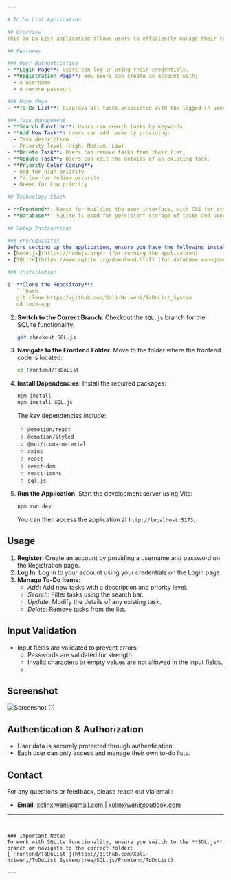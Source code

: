 ```yaml
---

# To-Do List Application

## Overview
This To-Do List application allows users to efficiently manage their tasks with features like user authentication, task prioritization, and a responsive design. The app supports CRUD operations for tasks and uses SQLite for data storage, ensuring a smooth and user-friendly experience.

## Features

### User Authentication
- **Login Page**: Users can log in using their credentials.
- **Registration Page**: New users can create an account with:
  - A username
  - A secure password

### Home Page
- **To-Do List**: Displays all tasks associated with the logged-in user.

### Task Management
- **Search Function**: Users can search tasks by keywords.
- **Add New Task**: Users can add tasks by providing:
  - Task description
  - Priority level (High, Medium, Low)
- **Delete Task**: Users can remove tasks from their list.
- **Update Task**: Users can edit the details of an existing task.
- **Priority Color Coding**:
  - Red for High priority
  - Yellow for Medium priority
  - Green for Low priority

## Technology Stack

- **Frontend**: React for building the user interface, with CSS for styling.
- **Database**: SQLite is used for persistent storage of tasks and user data.

## Setup Instructions

### Prerequisites
Before setting up the application, ensure you have the following installed:
- [Node.js](https://nodejs.org/) (for running the application)
- [SQLite](https://www.sqlite.org/download.html) (for database management)

### Installation

1. **Clone the Repository**:
   ```bash
   git clone https://github.com/Xoli-Nxiweni/ToDoList_System
   cd todo-app
   ```

2. **Switch to the Correct Branch**:
   Checkout the `SQL.js` branch for the SQLite functionality:
   ```bash
   git checkout SQL.js
   ```

3. **Navigate to the Frontend Folder**:
   Move to the folder where the frontend code is located:
   ```bash
   cd Frontend/ToDoList
   ```

4. **Install Dependencies**:
   Install the required packages:
   ```bash
   npm install
   npm install SQL.js
   ```

   The key dependencies include:
   - `@emotion/react`
   - `@emotion/styled`
   - `@mui/icons-material`
   - `axios`
   - `react`
   - `react-dom`
   - `react-icons`
   - `sql.js`

5. **Run the Application**:
   Start the development server using Vite:
   ```bash
   npm run dev
   ```

   You can then access the application at `http://localhost:5173`.

## Usage

1. **Register**: Create an account by providing a username and password on the Registration page.
2. **Log In**: Log in to your account using your credentials on the Login page.
3. **Manage To-Do Items**:
   - *Add*: Add new tasks with a description and priority level.
   - *Search*: Filter tasks using the search bar.
   - *Update*: Modify the details of any existing task.
   - *Delete*: Remove tasks from the list.

## Input Validation
- Input fields are validated to prevent errors:
  - Passwords are validated for strength.
  - Invalid characters or empty values are not allowed in the input fields.
  - 
## Screenshot 
![Screenshot (1)](https://github.com/user-attachments/assets/77672dc9-0a68-42e0-927d-b09607caec63)


## Authentication & Authorization
- User data is securely protected through authentication.
- Each user can only access and manage their own to-do lists.

## Contact
For any questions or feedback, please reach out via email:
- **Email**: [xolinxiweni@gmail.com](mailto:xolinxiweni@gmail.com) | [xolinxiweni@outlook.com](mailto:xolinxiweni@outlook.com)

---
```


### Important Note:
To work with SQLite functionality, ensure you switch to the **SQL.js** branch or navigate to the correct folder:  
[`Frontend/ToDoList`](https://github.com/Xoli-Nxiweni/ToDoList_System/tree/SQL.js/Frontend/ToDoList).

--- 
